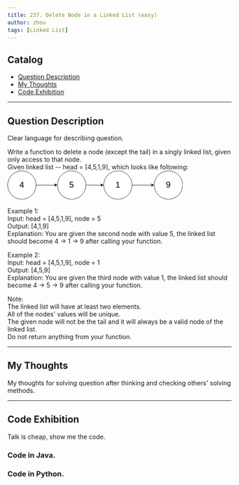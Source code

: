 ```yaml
---
title: 237. Delete Node in a Linked List (easy)                   
author: zhou      
tags: [Linked List]            
---
```


       

## Catalog  
+ [Question Description](#partI)
+ [My Thoughts](#partII)
+ [Code Exhibition](#partIII)

----------------------------------

## Question Description
Clear language for describing question.    

Write a function to delete a node (except the tail) in a singly linked list, given only access to that node.       
Given linked list -- head = [4,5,1,9], which looks like following:      
![Example Image1](img/img237.png )    

Example 1:     
Input: head = [4,5,1,9], node = 5   
Output: [4,1,9]     
Explanation: You are given the second node with value 5, the linked list should become 4 -> 1 -> 9 after calling your function.     

Example 2:     
Input: head = [4,5,1,9], node = 1    
Output: [4,5,9]     
Explanation: You are given the third node with value 1, the linked list should become 4 -> 5 -> 9 after calling your function.     

Note:   
The linked list will have at least two elements.    
All of the nodes' values will be unique.    
The given node will not be the tail and it will always be a valid node of the linked list.    
Do not return anything from your function.     



----------------------------------

## My Thoughts
My thoughts for solving question after thinking and checking others' solving methods.        

   






----------------------------------

## Code Exhibition
Talk is cheap, show me the code.    
### Code in Java.     



### Code in Python.   




